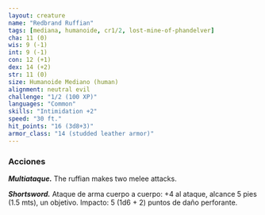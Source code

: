 ```yaml
---
layout: creature
name: "Redbrand Ruffian"
tags: [mediana, humanoide, cr1/2, lost-mine-of-phandelver]
cha: 11 (0)
wis: 9 (-1)
int: 9 (-1)
con: 12 (+1)
dex: 14 (+2)
str: 11 (0)
size: Humanoide Mediano (human)
alignment: neutral evil
challenge: "1/2 (100 XP)"
languages: "Common"
skills: "Intimidation +2"
speed: "30 ft."
hit_points: "16 (3d8+3)"
armor_class: "14 (studded leather armor)"
---
```


### Acciones

***Multiataque.*** The ruffian makes two melee attacks.

***Shortsword.*** Ataque de arma cuerpo a cuerpo: +4 al ataque, alcance 5 pies (1.5 mts), un objetivo. Impacto: 5 (1d6 + 2) puntos de daño perforante.